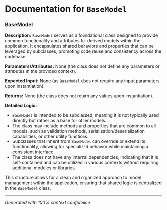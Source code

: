 # Documentation for `BaseModel`

### BaseModel

**Description:**
`BaseModel` serves as a foundational class designed to provide common functionality and attributes for derived models within the application. It encapsulates shared behaviors and properties that can be leveraged by subclasses, promoting code reuse and consistency across the codebase.

**Parameters/Attributes:**
None (the class does not define any parameters or attributes in the provided context).

**Expected Input:**
None (as `BaseModel` does not require any input parameters upon instantiation).

**Returns:**
None (the class does not return any values upon instantiation).

**Detailed Logic:**
- `BaseModel` is intended to be subclassed, meaning it is not typically used directly but rather as a base for other models.
- The class may include methods and properties that are common to all models, such as validation methods, serialization/deserialization capabilities, or other utility functions.
- Subclasses that inherit from `BaseModel` can override or extend its functionality, allowing for specialized behavior while maintaining a consistent interface.
- The class does not have any internal dependencies, indicating that it is self-contained and can be utilized in various contexts without requiring additional modules or libraries. 

This structure allows for a clean and organized approach to model management within the application, ensuring that shared logic is centralized in the `BaseModel` class.

---
*Generated with 100% context confidence*
